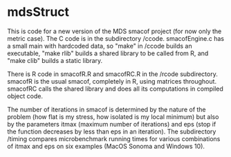# mdsStruct
This is code for a new version of the MDS smacof project (for now only the metric case). 
The C code is in the subdirectory /ccode. smacofEngine.c has
a small main with hardcoded data, so "make" in /ccode builds an
executable, "make rlib" builds a shared library to be called from R, and 
"make clib" builds a static library.

There is R code in smacofR.R and smacofRC.R in the /rcode subdirectory.
smacofR is the usual smacof, completely in R, using matrices throughout.
smacofRC calls the shared library and does all its computations in
compiled object code.

The number of iterations in smacof is determined by the nature of the
problem (how flat is my stress, how isolated is my local minimum) but
also by the parameters itmax (maximum number of iterations) and eps
(stop if the function decreases by less than eps in an iteration). The
subdirectory /timing compares microbenchmark running times for various 
combinations of itmax and eps on six examples (MacOS Sonoma and 
Windows 10).
